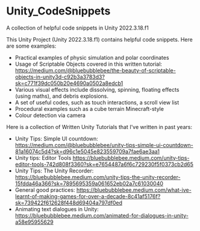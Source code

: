 # Unity_CodeSnippets
A collection of helpful code snippets in Unity 2022.3.18.f1

This Unity Project (Unity 2022.3.18.f1) contains helpful code snippets. 
Here are some examples:
- Practical examples of physic simulation and polar coordinates
- Usage of Scriptable Objects covered in this written tutorial: https://medium.com/@bluebubblebee/the-beauty-of-scriptable-objects-in-unity3d-c92b3a3783d3?sk=c771f39dc050b20e4690a0502a8edcb1
- Various visual effects include dissolving, spinning, floating effects (using maths), and debris explosions.
- A set of useful codes, such as touch interactions, a scroll view list
- Procedural examples such as a cube terrain Minecraft-style
- Colour detection via camera

Here is a collection of Written Unity Tutorials that I've written in past years:
- Unity Tips: Simple UI countdown: https://medium.com/@bluebubblebee/unity-tips-simple-ui-countdown-81a16074c5d4?sk=d96c1e5045e823559709a7fae6ae3aa1
- Unity tips: Editor Tools https://bluebubblebee.medium.com/unity-tips-editor-tools-742d808f3360?sk=e7654487a6f6c729230f5f0373cb2d65
- Unity Tips: The Unity Recorder: https://bluebubblebee.medium.com/unity-tips-the-unity-recorder-15fdda46a366?sk=7895695359a061652eb02a7c61030040
- General good practices: https://bluebubblebee.medium.com/what-ive-learnt-of-making-games-for-over-a-decade-8c41af5176f?sk=739422f612628f448d69404a797df0ed
- Animating text dialogues in Unity: https://bluebubblebee.medium.com/animated-for-dialogues-in-unity-a58e95955629

